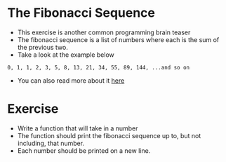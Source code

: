 # The Fibonacci Sequence

* This exercise is another common programming brain teaser
* The fibonacci sequence is a list of numbers where each is the sum of the previous two. 
* Take a look at the example below

```
0, 1, 1, 2, 3, 5, 8, 13, 21, 34, 55, 89, 144, ...and so on
```
* You can also read more about it [here](http://en.wikipedia.org/wiki/Fibonacci_number)  

# Exercise

* Write a function that will take in a number
* The function should print the fibonacci sequence up to, but not including, that number.
* Each number should be printed on a new line.
